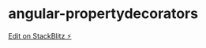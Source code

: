 # angular-propertydecorators

[Edit on StackBlitz ⚡️](https://stackblitz.com/edit/angular-propertydecorators)